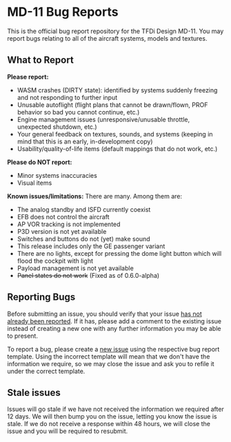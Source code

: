 # MD-11 Bug Reports
This is the official bug report repository for the TFDi Design MD-11. You may report bugs relating to all of the aircraft systems, models and textures.


## What to Report
**Please report:**
 - WASM crashes (DIRTY state): identified by systems suddenly freezing and not responding to further input
 - Unusable autoflight (flight plans that cannot be drawn/flown, PROF behavior so bad you cannot continue, etc.)
 - Engine management issues (unresponsive/unusable throttle, unexpected shutdown, etc.)
 - Your general feedback on textures, sounds, and systems (keeping in mind that this is an early, in-development copy)
 - Usability/quality-of-life items (default mappings that do not work, etc.)
 
**Please do NOT report:**
- Minor systems inaccuracies
- Visual items

**Known issues/limitations:**
There are many. Among them are:
- The analog standby and ISFD currently coexist
- EFB does not control the aircraft
- AP VOR tracking is not implemented
- P3D version is not yet available
- Switches and buttons do not (yet) make sound
- This release includes only the GE passenger variant
- There are no lights, except for pressing the dome light button which will flood the cockpit with light
- Payload management is not yet available
- ~~Panel states do not work~~ (Fixed as of 0.6.0-alpha)

## Reporting Bugs
Before submitting an issue, you should verify that your issue [has not already been reported](https://github.com/invernyx/md11-bugs/issues?q=is%3Aissue+is%3Aopen+label%3Abug%2C%22verification+required%22). If it has, please add a comment to the existing issue instead of creating a new one with any further information you may be able to present.

To report a bug, please create a [new issue](https://github.com/invernyx/md11-bugs/issues/new/choose) using the respective bug report template. Using the incorrect template will mean that we don't have the information we require, so we may close the issue and ask you to refile it under the correct template.

## Stale issues
Issues will go stale if we have not received the information we required after 12 days. We will then bump you on the issue, letting you know the issue is stale. If we do not receive a response within 48 hours, we will close the issue and you will be required to resubmit.

